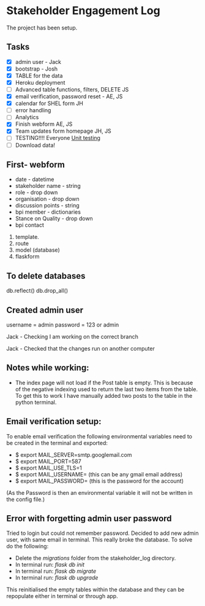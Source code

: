 # Stakeholder Engagement Log

The project has been setup.

## Tasks
- [x] admin user - Jack
- [x] bootstrap - Josh
- [x] TABLE for the data
- [x] Heroku deployment
- [ ] Advanced table functions, filters, DELETE JS
- [x] email verification, password reset - AE, JS
- [x] calendar for SHEL form JH
- [ ] error handling
- [ ] Analytics
- [x] Finish webform  AE, JS
- [x] Team updates form homepage JH, JS
- [ ] TESTING!!!! Everyone [Unit testing](https://blog.miguelgrinberg.com/post/the-flask-mega-tutorial-part-viii-followers)
- [ ] Download data!

## First- webform
* date - datetime
* stakeholder name - string
* role - drop down
* organisation - drop down
* discussion points - string
* bpi member - dictionaries
* Stance on Quality - drop down
* bpi contact

1. template.
2. route
3. model (database)
4. flaskform


## To delete databases
db.reflect()
db.drop_all()


## Created admin user
username = admin
password = 123 or admin

Jack - Checking I am working on the correct branch

Jack - Checked that the changes run on another computer

## Notes while working:

- The index page will not load if the Post table is empty. This is because of the negative indexing used to return the last two items from the table. To get this to work I have manually added two posts to the table in the python terminal.

## Email verification setup:
To enable email verification the following environmental variables need to be created in the terminal and exported:
 - $ export MAIL_SERVER=smtp.googlemail.com
 - $ export MAIL_PORT=587
 - $ export MAIL_USE_TLS=1
 - $ export MAIL_USERNAME=<your-gmail-username> (this can be any gmail email address)
 - $ export MAIL_PASSWORD=<your-gmail-password> (this is the password for the account)

(As the Password is then an environmental variable it will not be written in the config file.)

## Error with forgetting admin user password
Tried to login but could not remember password. Decided to add new admin user, with same email in terminal. This really broke the database. To solve do the following:
- Delete the *migrations* folder from the stakeholder_log directory.
- In terminal run: *flask db init*
- In terminal run: *flask db migrate*
- In terminal run: *flask db upgrade*

This reinitialised the empty tables within the database and they can be repopulate either in terminal or through app.
